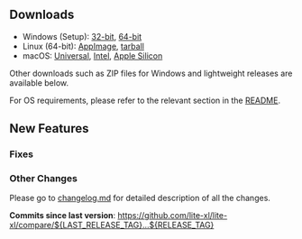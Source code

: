 <!-- INSERT A BRIEF DESCRIPTION OF WHAT THE RELEASE ADDRESSES, IN NO MORE THAN 2 SENTENCES. -->

## Downloads

- Windows (Setup): [32-bit][win32-setup], [64-bit][win64-setup]
- Linux (64-bit): [AppImage][linux64-appimage], [tarball][linux64-tarball]
- macOS: [Universal][mac-dmg], [Intel][macintel-dmg], [Apple Silicon][macarm-dmg]

Other downloads such as ZIP files for Windows and lightweight releases are available below.

For OS requirements, please refer to the relevant section in the [README].

## New Features

<!-- IF APPLICABLE, ADD IMPORTANT NEW FEATURES HERE. -->

### Fixes

<!-- KEEP FIRST 10 FIXES HERE -->

### Other Changes

<!-- KEEP 5 CHANGES HERE -->

Please go to [changelog.md] for detailed description of all the changes.

<!-- UPDATE THIS! -->
**Commits since last version**: https://github.com/lite-xl/lite-xl/compare/${LAST_RELEASE_TAG}...${RELEASE_TAG}


[win32-setup]:      https://github.com/lite-xl/lite-xl/releases/download/${RELEASE_TAG}/LiteXL-${RELEASE_TAG}-addons-i686-setup.exe
[win64-setup]:      https://github.com/lite-xl/lite-xl/releases/download/${RELEASE_TAG}/LiteXL-${RELEASE_TAG}-addons-x86_64-setup.exe
[linux64-appimage]: https://github.com/lite-xl/lite-xl/releases/download/${RELEASE_TAG}/LiteXL-${RELEASE_TAG}-addons-x86_64.AppImage
[linux64-tarball]:  https://github.com/lite-xl/lite-xl/releases/download/${RELEASE_TAG}/lite-xl-${RELEASE_TAG}-addons-linux-x86_64-portable.tar.gz
[mac-dmg]:          https://github.com/lite-xl/lite-xl/releases/download/${RELEASE_TAG}/lite-xl-${RELEASE_TAG}-macos-universal.dmg
[macintel-dmg]:     https://github.com/lite-xl/lite-xl/releases/download/${RELEASE_TAG}/lite-xl-${RELEASE_TAG}-macos-x86_64.dmg
[macarm-dmg]:       https://github.com/lite-xl/lite-xl/releases/download/${RELEASE_TAG}/lite-xl-${RELEASE_TAG}-macos-arm64.dmg
[README]:           https://github.com/lite-xl/lite-xl?tab=readme-ov-file#installing-prebuilt
[changelog.md]:     https://github.com/lite-xl/lite-xl/blob/${RELEASE_TAG}/changelog.md
